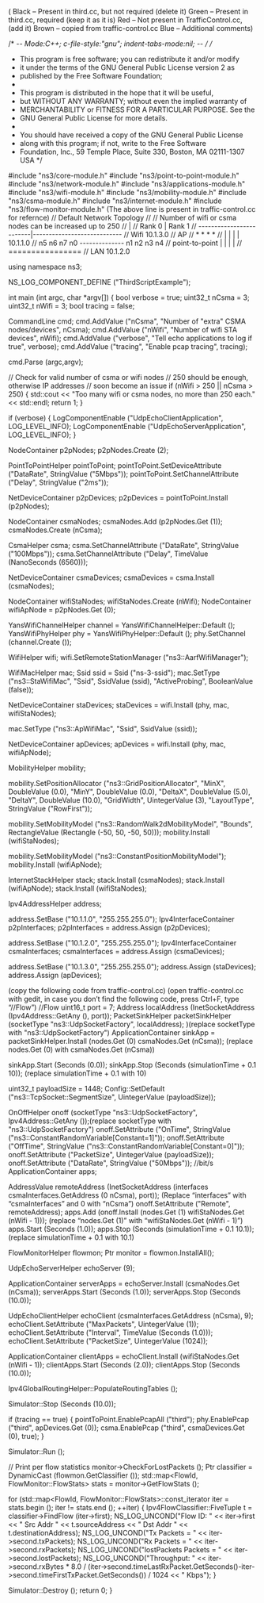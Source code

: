 ( Black – Present in third.cc, but not required (delete it)
  Green – Present in third.cc, required (keep it as it is)
  Red – Not present in TrafficControl.cc, (add it)
  Brown – copied from traffic-control.cc
  Blue – Additional comments)


/* -*- Mode:C++; c-file-style:"gnu"; indent-tabs-mode:nil; -*- */
/*
 * This program is free software; you can redistribute it and/or modify
 * it under the terms of the GNU General Public License version 2 as
 * published by the Free Software Foundation;
 *
 * This program is distributed in the hope that it will be useful,
 * but WITHOUT ANY WARRANTY; without even the implied warranty of
 * MERCHANTABILITY or FITNESS FOR A PARTICULAR PURPOSE.  See the
 * GNU General Public License for more details.
 *
 * You should have received a copy of the GNU General Public License
 * along with this program; if not, write to the Free Software
 * Foundation, Inc., 59 Temple Place, Suite 330, Boston, MA  02111-1307  USA
 */

#include "ns3/core-module.h"
#include "ns3/point-to-point-module.h"
#include "ns3/network-module.h"
#include "ns3/applications-module.h"
#include "ns3/wifi-module.h"
#include "ns3/mobility-module.h"
#include "ns3/csma-module.h"
#include "ns3/internet-module.h"
#include "ns3/flow-monitor-module.h"
(The above line is present in traffic-control.cc for refernce)
// Default Network Topology
//
// Number of wifi or csma nodes can be increased up to 250
//                          |
//                 Rank 0   |   Rank 1
// -------------------------|----------------------------
//   Wifi 10.1.3.0
//                 AP
//  *    *    *    *
//  |    |    |    |    10.1.1.0
// n5   n6   n7   n0 -------------- n1   n2   n3   n4
//                   point-to-point  |    |    |    |
	//                                   ================
//                                     LAN 10.1.2.0

using namespace ns3;

NS_LOG_COMPONENT_DEFINE ("ThirdScriptExample");

int 
main (int argc, char *argv[])
{
  bool verbose = true;
  uint32_t nCsma = 3;
  uint32_t nWifi = 3;
  bool tracing = false;

  CommandLine cmd;
  cmd.AddValue ("nCsma", "Number of \"extra\" CSMA nodes/devices", nCsma);
  cmd.AddValue ("nWifi", "Number of wifi STA devices", nWifi);
  cmd.AddValue ("verbose", "Tell echo applications to log if true", verbose);
  cmd.AddValue ("tracing", "Enable pcap tracing", tracing);

  cmd.Parse (argc,argv);

  // Check for valid number of csma or wifi nodes
  // 250 should be enough, otherwise IP addresses 
  // soon become an issue
  if (nWifi > 250 || nCsma > 250)
    {
      std::cout << "Too many wifi or csma nodes, no more than 250 each." << std::endl;
      return 1;
    }

  if (verbose)
    {
      LogComponentEnable ("UdpEchoClientApplication", LOG_LEVEL_INFO);
      LogComponentEnable ("UdpEchoServerApplication", LOG_LEVEL_INFO);
    }

  NodeContainer p2pNodes;
  p2pNodes.Create (2);

  PointToPointHelper pointToPoint;
  pointToPoint.SetDeviceAttribute ("DataRate", StringValue ("5Mbps"));
  pointToPoint.SetChannelAttribute ("Delay", StringValue ("2ms"));

  NetDeviceContainer p2pDevices;
  p2pDevices = pointToPoint.Install (p2pNodes);

  NodeContainer csmaNodes;
  csmaNodes.Add (p2pNodes.Get (1));
  csmaNodes.Create (nCsma);

  CsmaHelper csma;
  csma.SetChannelAttribute ("DataRate", StringValue ("100Mbps"));
  csma.SetChannelAttribute ("Delay", TimeValue (NanoSeconds (6560)));

  NetDeviceContainer csmaDevices;
  csmaDevices = csma.Install (csmaNodes);

  NodeContainer wifiStaNodes;
  wifiStaNodes.Create (nWifi);
  NodeContainer wifiApNode = p2pNodes.Get (0);

  YansWifiChannelHelper channel = YansWifiChannelHelper::Default ();
  YansWifiPhyHelper phy = YansWifiPhyHelper::Default ();
  phy.SetChannel (channel.Create ());

  WifiHelper wifi;
  wifi.SetRemoteStationManager ("ns3::AarfWifiManager");

  WifiMacHelper mac;
  Ssid ssid = Ssid ("ns-3-ssid");
  mac.SetType ("ns3::StaWifiMac",
               "Ssid", SsidValue (ssid),
               "ActiveProbing", BooleanValue (false));

  NetDeviceContainer staDevices;
  staDevices = wifi.Install (phy, mac, wifiStaNodes);

  mac.SetType ("ns3::ApWifiMac",
               "Ssid", SsidValue (ssid));

  NetDeviceContainer apDevices;
  apDevices = wifi.Install (phy, mac, wifiApNode);

  MobilityHelper mobility;

  mobility.SetPositionAllocator ("ns3::GridPositionAllocator",
                                 "MinX", DoubleValue (0.0),
                                 "MinY", DoubleValue (0.0),
                                 "DeltaX", DoubleValue (5.0),
                                 "DeltaY", DoubleValue (10.0),
                                 "GridWidth", UintegerValue (3),
                                 "LayoutType", StringValue ("RowFirst"));

  mobility.SetMobilityModel ("ns3::RandomWalk2dMobilityModel",
                             "Bounds", RectangleValue (Rectangle (-50, 50, -50, 50)));
  mobility.Install (wifiStaNodes);

  mobility.SetMobilityModel ("ns3::ConstantPositionMobilityModel");
  mobility.Install (wifiApNode);

  InternetStackHelper stack;
  stack.Install (csmaNodes);
  stack.Install (wifiApNode);
  stack.Install (wifiStaNodes);

  Ipv4AddressHelper address;

  address.SetBase ("10.1.1.0", "255.255.255.0");
  Ipv4InterfaceContainer p2pInterfaces;
  p2pInterfaces = address.Assign (p2pDevices);

  address.SetBase ("10.1.2.0", "255.255.255.0");
  Ipv4InterfaceContainer csmaInterfaces;
  csmaInterfaces = address.Assign (csmaDevices);

  address.SetBase ("10.1.3.0", "255.255.255.0");
  address.Assign (staDevices);
  address.Assign (apDevices);

(copy the following code from traffic-control.cc)
(open traffic-control.cc with gedit, in case you don’t find the following code, press Ctrl+F, type “//Flow”)
  //Flow
  uint16_t port = 7;
  Address localAddress (InetSocketAddress (Ipv4Address::GetAny (), port));
  PacketSinkHelper packetSinkHelper (socketType "ns3::UdpSocketFactory", localAddress); )(replace socketType with "ns3::UdpSocketFactory")
  ApplicationContainer sinkApp = packetSinkHelper.Install (nodes.Get (0) csmaNodes.Get (nCsma)); (replace nodes.Get (0) with csmaNodes.Get (nCsma))

  sinkApp.Start (Seconds (0.0));
  sinkApp.Stop (Seconds (simulationTime + 0.1 10)); (replace simulationTime + 0.1 with 10)

  uint32_t payloadSize = 1448;
  Config::SetDefault ("ns3::TcpSocket::SegmentSize", UintegerValue (payloadSize));

  OnOffHelper onoff (socketType "ns3::UdpSocketFactory", Ipv4Address::GetAny ());(replace socketType with "ns3::UdpSocketFactory")
  onoff.SetAttribute ("OnTime",  StringValue ("ns3::ConstantRandomVariable[Constant=1]"));
  onoff.SetAttribute ("OffTime", StringValue ("ns3::ConstantRandomVariable[Constant=0]"));
  onoff.SetAttribute ("PacketSize", UintegerValue (payloadSize));
  onoff.SetAttribute ("DataRate", StringValue ("50Mbps")); //bit/s
  ApplicationContainer apps;

  AddressValue remoteAddress (InetSocketAddress (interfaces csmaInterfaces.GetAddress (0 nCsma), port)); (Replace “interfaces” with “csmaInterfaces” and 0 with “nCsma”)
  onoff.SetAttribute ("Remote", remoteAddress);
  apps.Add (onoff.Install (nodes.Get (1) wifiStaNodes.Get (nWifi - 1))); (replace “nodes.Get (1)” with “wifiStaNodes.Get (nWifi - 1)”)
  apps.Start (Seconds (1.0)); 
  apps.Stop (Seconds (simulationTime + 0.1 10.1)); (replace simulationTime + 0.1 with 10.1)

  FlowMonitorHelper flowmon;
  Ptr<FlowMonitor> monitor = flowmon.InstallAll();


  UdpEchoServerHelper echoServer (9);

  ApplicationContainer serverApps = echoServer.Install (csmaNodes.Get (nCsma));
  serverApps.Start (Seconds (1.0));
  serverApps.Stop (Seconds (10.0));

  UdpEchoClientHelper echoClient (csmaInterfaces.GetAddress (nCsma), 9);
  echoClient.SetAttribute ("MaxPackets", UintegerValue (1));
  echoClient.SetAttribute ("Interval", TimeValue (Seconds (1.0)));
  echoClient.SetAttribute ("PacketSize", UintegerValue (1024));

  ApplicationContainer clientApps = 
    echoClient.Install (wifiStaNodes.Get (nWifi - 1));
  clientApps.Start (Seconds (2.0));
  clientApps.Stop (Seconds (10.0));

  Ipv4GlobalRoutingHelper::PopulateRoutingTables ();

  Simulator::Stop (Seconds (10.0));

  if (tracing == true)
    {
      pointToPoint.EnablePcapAll ("third");
      phy.EnablePcap ("third", apDevices.Get (0));
      csma.EnablePcap ("third", csmaDevices.Get (0), true);
    }

  Simulator::Run ();

   // Print per flow statistics
  monitor->CheckForLostPackets ();
  Ptr<Ipv4FlowClassifier> classifier = DynamicCast<Ipv4FlowClassifier> (flowmon.GetClassifier ());
  std::map<FlowId, FlowMonitor::FlowStats> stats = monitor->GetFlowStats ();

  for (std::map<FlowId, FlowMonitor::FlowStats>::const_iterator iter = stats.begin (); iter != stats.end (); ++iter)
    {
  Ipv4FlowClassifier::FiveTuple t = classifier->FindFlow (iter->first);
      NS_LOG_UNCOND("Flow ID: " << iter->first << " Src Addr " << t.sourceAddress << " Dst Addr " << t.destinationAddress);
      NS_LOG_UNCOND("Tx Packets = " << iter->second.txPackets);
      NS_LOG_UNCOND("Rx Packets = " << iter->second.rxPackets);
      NS_LOG_UNCOND("lostPackets Packets = " << iter->second.lostPackets);
      NS_LOG_UNCOND("Throughput: " << iter->second.rxBytes * 8.0 / (iter->second.timeLastRxPacket.GetSeconds()-iter->second.timeFirstTxPacket.GetSeconds()) / 1024  << " Kbps");
    }

 
  Simulator::Destroy ();
  return 0;
}



